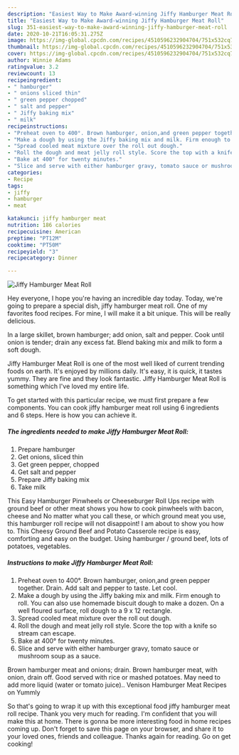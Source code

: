 ```yaml
---
description: "Easiest Way to Make Award-winning Jiffy Hamburger Meat Roll"
title: "Easiest Way to Make Award-winning Jiffy Hamburger Meat Roll"
slug: 351-easiest-way-to-make-award-winning-jiffy-hamburger-meat-roll
date: 2020-10-21T16:05:31.275Z
image: https://img-global.cpcdn.com/recipes/4510596232904704/751x532cq70/jiffy-hamburger-meat-roll-recipe-main-photo.jpg
thumbnail: https://img-global.cpcdn.com/recipes/4510596232904704/751x532cq70/jiffy-hamburger-meat-roll-recipe-main-photo.jpg
cover: https://img-global.cpcdn.com/recipes/4510596232904704/751x532cq70/jiffy-hamburger-meat-roll-recipe-main-photo.jpg
author: Winnie Adams
ratingvalue: 3.2
reviewcount: 13
recipeingredient:
- " hamburger"
- " onions sliced thin"
- " green pepper chopped"
- " salt and pepper"
- " Jiffy baking mix"
- " milk"
recipeinstructions:
- "Preheat oven to 400°. Brown hamburger, onion,and green pepper together. Drain. Add salt and pepper to taste. Let cool."
- "Make a dough by using the Jiffy baking mix and milk. Firm enough to roll.  You can also use homemade biscuit dough to make a dozen. On a well floured surface, roll dough to a 9 x 12 rectangle."
- "Spread cooled meat mixture over the roll out dough."
- "Roll the dough and meat jelly roll style. Score the top with a knife so stream can escape."
- "Bake at 400° for twenty minutes."
- "Slice and serve with either hamburger gravy, tomato sauce or mushroom soup as a sauce."
categories:
- Recipe
tags:
- jiffy
- hamburger
- meat

katakunci: jiffy hamburger meat 
nutrition: 186 calories
recipecuisine: American
preptime: "PT12M"
cooktime: "PT50M"
recipeyield: "3"
recipecategory: Dinner

---
```



![Jiffy Hamburger Meat Roll](https://img-global.cpcdn.com/recipes/4510596232904704/751x532cq70/jiffy-hamburger-meat-roll-recipe-main-photo.jpg)

Hey everyone, I hope you're having an incredible day today. Today, we're going to prepare a special dish, jiffy hamburger meat roll. One of my favorites food recipes. For mine, I will make it a bit unique. This will be really delicious.

In a large skillet, brown hamburger; add onion, salt and pepper. Cook until onion is tender; drain any excess fat. Blend baking mix and milk to form a soft dough.

Jiffy Hamburger Meat Roll is one of the most well liked of current trending foods on earth. It's enjoyed by millions daily. It's easy, it is quick, it tastes yummy. They are fine and they look fantastic. Jiffy Hamburger Meat Roll is something which I've loved my entire life.


To get started with this particular recipe, we must first prepare a few components. You can cook jiffy hamburger meat roll using 6 ingredients and 6 steps. Here is how you can achieve it.

<!--inarticleads1-->

##### The ingredients needed to make Jiffy Hamburger Meat Roll:

1. Prepare  hamburger
1. Get  onions, sliced thin
1. Get  green pepper, chopped
1. Get  salt and pepper
1. Prepare  Jiffy baking mix
1. Take  milk


This Easy Hamburger Pinwheels or Cheeseburger Roll Ups recipe with ground beef or other meat shows you how to cook pinwheels with bacon, cheese and No matter what you call these, or which ground meat you use, this hamburger roll recipe will not disappoint! I am about to show you how to. This Cheesy Ground Beef and Potato Casserole recipe is easy, comforting and easy on the budget. Using hamburger / ground beef, lots of potatoes, vegetables. 

<!--inarticleads2-->

##### Instructions to make Jiffy Hamburger Meat Roll:

1. Preheat oven to 400°. Brown hamburger, onion,and green pepper together. Drain. Add salt and pepper to taste. Let cool.
1. Make a dough by using the Jiffy baking mix and milk. Firm enough to roll.  You can also use homemade biscuit dough to make a dozen. On a well floured surface, roll dough to a 9 x 12 rectangle.
1. Spread cooled meat mixture over the roll out dough.
1. Roll the dough and meat jelly roll style. Score the top with a knife so stream can escape.
1. Bake at 400° for twenty minutes.
1. Slice and serve with either hamburger gravy, tomato sauce or mushroom soup as a sauce.


Brown hamburger meat and onions; drain. Brown hamburger meat, with onion, drain off. Good served with rice or mashed potatoes. May need to add more liquid (water or tomato juice).. Venison Hamburger Meat Recipes on Yummly 

So that's going to wrap it up with this exceptional food jiffy hamburger meat roll recipe. Thank you very much for reading. I'm confident that you will make this at home. There is gonna be more interesting food in home recipes coming up. Don't forget to save this page on your browser, and share it to your loved ones, friends and colleague. Thanks again for reading. Go on get cooking!
